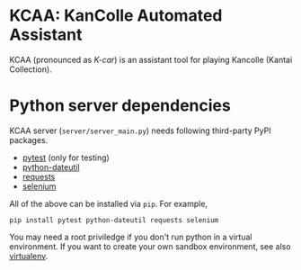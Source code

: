# KCAA: KanColle Automated Assistant

KCAA (pronounced as *K-car*) is an assistant tool for playing Kancolle (Kantai
Collection).

# Python server dependencies

KCAA server (`server/server_main.py`) needs following third-party PyPI
packages.

- [pytest](https://pypi.python.org/pypi/pytest) (only for testing)
- [python-dateutil](https://pypi.python.org/pypi/python-dateutil)
- [requests](https://pypi.python.org/pypi/requests)
- [selenium](https://pypi.python.org/pypi/selenium)

All of the above can be installed via `pip`. For example,

    pip install pytest python-dateutil requests selenium

You may need a root priviledge if you don't run python in a virtual
environment. If you want to create your own sandbox environment, see also
[virtualenv](https://pypi.python.org/pypi/virtualenv).
